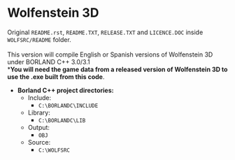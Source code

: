 
# Wolfenstein 3D

Original ``README.rst``, ``README.TXT``, ``RELEASE.TXT`` and ``LICENCE.DOC`` inside ``WOLFSRC/README`` folder.<br>
<br>
This version will compile English or Spanish versions of Wolfenstein 3D under BORLAND C++ 3.0/3.1<br>
***You will need the game data from a released version of Wolfenstein 3D to use the .exe built from this code**.<br>

- **Borland C++ project directories:**
    - Include:
        - ``C:\BORLANDC\INCLUDE``
    - Library: 
        - ``C:\BORLANDC\LIB``
    - Output:
        - ``OBJ``
    - Source:
        - ``C:\WOLFSRC``

